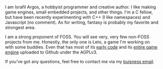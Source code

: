 I am Israfil Argos, a hobbyist programmer and creative author. I like making game engines, small embedded projects, and other things. I'm a C fellow, but have been recently experimenting with C++ (I like namespaces) and Javascript (no comment). As for writing, fantasy is probably my favorite and strongest area.

I am a strong proponent of FOSS. You will see very, very few non-FOSS projects from me. Honestly, the only one is Leto, a game I'm working on with some buddies. Even that has most of its [early code](https://github.com/israfiel-a/leto) and its [entire game engine](https://github.com/israfiel-a/iridium) uploaded to Github under the AGPLv3.

If you've got any questions, feel free to contact me via my [buisness email](israfiel_buisness.nearly025@passfwd.com).
